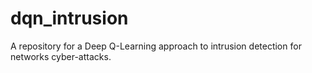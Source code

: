 # dqn_intrusion
 A repository for a Deep Q-Learning approach to intrusion detection for networks cyber-attacks.

